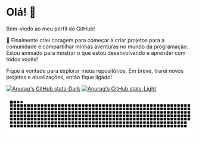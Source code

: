 
# Olá! 👋

Bem-vindo ao meu perfil do GitHub!

🎉 Finalmente criei coragem para começar a criar projetos para a comunidade e compartilhar minhas aventuras no mundo da programação. Estou animado para mostrar o que estou desenvolvendo e aprender com todos vocês!

Fique à vontade para explorar meus repositórios. Em breve, trarei novos projetos e atualizações, então fique ligado!

[![Anurag's GitHub stats-Dark](https://github-readme-stats.vercel.app/api?username=aleqprog&show_icons=true&theme=dark#gh-dark-mode-only)](https://github.com/aleqprog/github-readme-stats#gh-dark-mode-only)
[![Anurag's GitHub stats-Light](https://github-readme-stats.vercel.app/api?username=aleqprog&show_icons=true&theme=default#gh-light-mode-only)](https://github.com/aleqprog/github-readme-stats#gh-light-mode-only)

![snake gif](https://github.com/aleqprog/aleqprog/blob/output/github-contribution-grid-snake-dark.svg)
